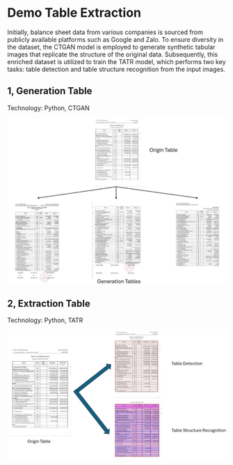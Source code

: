 # Demo Table Extraction
Initially, balance sheet data from various companies is sourced from publicly available platforms such as Google and Zalo. To ensure diversity in the dataset, the CTGAN model is employed to generate synthetic tabular images that replicate the structure of the original data. Subsequently, this enriched dataset is utilized to train the TATR model, which performs two key tasks: table detection and table structure recognition from the input images.
## 1, Generation Table
Technology: Python, CTGAN

![GenTable](GenTable.png)

## 2, Extraction Table
Technology: Python, TATR

![ExtractionTable](TableExtraction.png)
